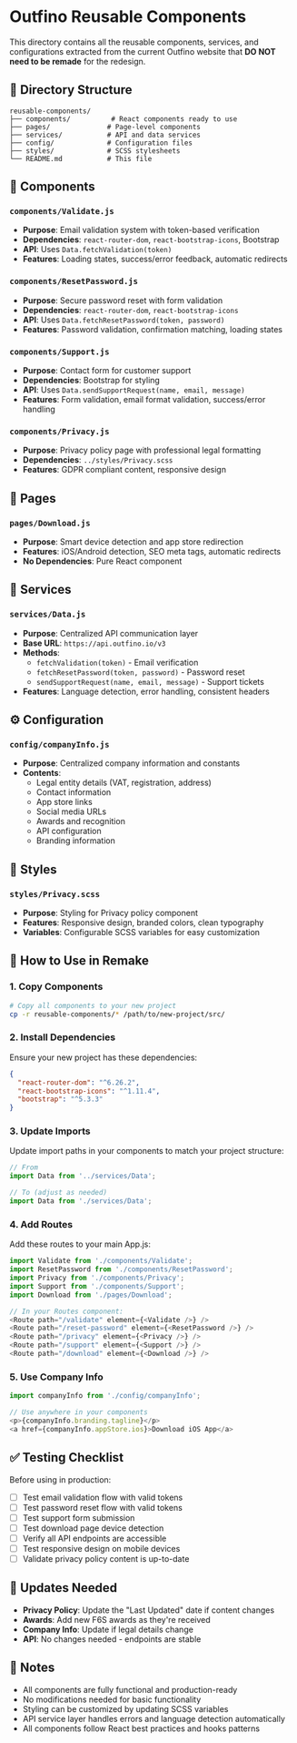 # Outfino Reusable Components

This directory contains all the reusable components, services, and configurations extracted from the current Outfino website that **DO NOT need to be remade** for the redesign.

## 📁 Directory Structure

```
reusable-components/
├── components/          # React components ready to use
├── pages/              # Page-level components  
├── services/           # API and data services
├── config/             # Configuration files
├── styles/             # SCSS stylesheets
└── README.md           # This file
```

## 🔧 Components

### `components/Validate.js`
- **Purpose**: Email validation system with token-based verification
- **Dependencies**: `react-router-dom`, `react-bootstrap-icons`, Bootstrap
- **API**: Uses `Data.fetchValidation(token)`
- **Features**: Loading states, success/error feedback, automatic redirects

### `components/ResetPassword.js` 
- **Purpose**: Secure password reset with form validation
- **Dependencies**: `react-router-dom`, `react-bootstrap-icons`
- **API**: Uses `Data.fetchResetPassword(token, password)`
- **Features**: Password validation, confirmation matching, loading states

### `components/Support.js`
- **Purpose**: Contact form for customer support
- **Dependencies**: Bootstrap for styling
- **API**: Uses `Data.sendSupportRequest(name, email, message)`
- **Features**: Form validation, email format validation, success/error handling

### `components/Privacy.js`
- **Purpose**: Privacy policy page with professional legal formatting
- **Dependencies**: `../styles/Privacy.scss`
- **Features**: GDPR compliant content, responsive design

## 📄 Pages

### `pages/Download.js`
- **Purpose**: Smart device detection and app store redirection
- **Features**: iOS/Android detection, SEO meta tags, automatic redirects
- **No Dependencies**: Pure React component

## 🔌 Services

### `services/Data.js`
- **Purpose**: Centralized API communication layer
- **Base URL**: `https://api.outfino.io/v3`
- **Methods**: 
  - `fetchValidation(token)` - Email verification
  - `fetchResetPassword(token, password)` - Password reset
  - `sendSupportRequest(name, email, message)` - Support tickets
- **Features**: Language detection, error handling, consistent headers

## ⚙️ Configuration

### `config/companyInfo.js`
- **Purpose**: Centralized company information and constants
- **Contents**:
  - Legal entity details (VAT, registration, address)
  - Contact information
  - App store links
  - Social media URLs
  - Awards and recognition
  - API configuration
  - Branding information

## 🎨 Styles

### `styles/Privacy.scss`
- **Purpose**: Styling for Privacy policy component
- **Features**: Responsive design, branded colors, clean typography
- **Variables**: Configurable SCSS variables for easy customization

## 🚀 How to Use in Remake

### 1. Copy Components
```bash
# Copy all components to your new project
cp -r reusable-components/* /path/to/new-project/src/
```

### 2. Install Dependencies
Ensure your new project has these dependencies:
```json
{
  "react-router-dom": "^6.26.2",
  "react-bootstrap-icons": "^1.11.4",
  "bootstrap": "^5.3.3"
}
```

### 3. Update Imports
Update import paths in your components to match your project structure:
```javascript
// From
import Data from '../services/Data';

// To (adjust as needed)
import Data from './services/Data';
```

### 4. Add Routes
Add these routes to your main App.js:
```javascript
import Validate from './components/Validate';
import ResetPassword from './components/ResetPassword';
import Privacy from './components/Privacy';
import Support from './components/Support';
import Download from './pages/Download';

// In your Routes component:
<Route path="/validate" element={<Validate />} />
<Route path="/reset-password" element={<ResetPassword />} />
<Route path="/privacy" element={<Privacy />} />
<Route path="/support" element={<Support />} />
<Route path="/download" element={<Download />} />
```

### 5. Use Company Info
```javascript
import companyInfo from './config/companyInfo';

// Use anywhere in your components
<p>{companyInfo.branding.tagline}</p>
<a href={companyInfo.appStore.ios}>Download iOS App</a>
```

## ✅ Testing Checklist

Before using in production:
- [ ] Test email validation flow with valid tokens
- [ ] Test password reset flow with valid tokens
- [ ] Test support form submission
- [ ] Test download page device detection
- [ ] Verify all API endpoints are accessible
- [ ] Test responsive design on mobile devices
- [ ] Validate privacy policy content is up-to-date

## 🔄 Updates Needed

- **Privacy Policy**: Update the "Last Updated" date if content changes
- **Awards**: Add new F6S awards as they're received
- **Company Info**: Update if legal details change
- **API**: No changes needed - endpoints are stable

## 📝 Notes

- All components are fully functional and production-ready
- No modifications needed for basic functionality
- Styling can be customized by updating SCSS variables
- API service layer handles errors and language detection automatically
- All components follow React best practices and hooks patterns